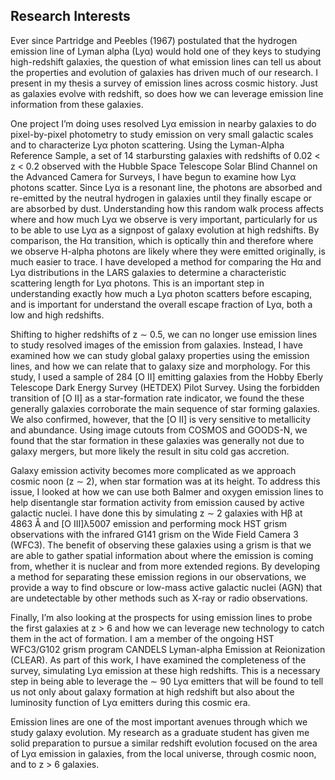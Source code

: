 ## Research Interests
Ever since Partridge and Peebles (1967) postulated that the hydrogen emission line of Lyman alpha (Lyα) would hold one of they keys to studying high-redshift galaxies, the question of what emission lines can tell us about the properties and evolution of galaxies has driven much of our research. I present in my thesis a survey of emission lines across cosmic history. Just as galaxies evolve with redshift, so does how we can leverage emission line information from these galaxies.

One project I’m doing uses resolved Lyα emission in nearby galaxies to do pixel-by-pixel photometry to study emission on very small galactic scales and to characterize Lyα photon scattering. Using the Lyman-Alpha Reference Sample, a set of 14 starbursting galaxies with redshifts of 0.02 < z < 0.2 observed with the Hubble Space Telescope Solar Blind Channel on the Advanced Camera for Surveys, I have begun to examine how Lyα photons scatter. Since Lyα is a resonant line, the photons are absorbed and re-emitted by the neutral hydrogen in galaxies until they finally escape or are absorbed by dust. Understanding how this random walk process affects where and how much Lyα we observe is very important, particularly for us to be able to use Lyα as a signpost of galaxy evolution at high redshifts. By comparison, the Hα transition, which is optically thin and therefore where we observe H-alpha photons are likely where they were emitted originally, is much easier to trace. I have developed a method for comparing the Hα and Lyα distributions in the LARS galaxies to determine a characteristic scattering length for Lyα photons. This is an important step in understanding exactly how much a Lyα photon scatters before escaping, and is important for understand the overall escape fraction of Lyα, both a low and high redshifts.

Shifting to higher redshifts of z ∼ 0.5, we can no longer use emission lines to study resolved images of the emission from galaxies. Instead, I have examined how we can study global galaxy properties using the emission lines, and how we can relate that to galaxy size and morphology. For this study, I used a sample of 284 [O II] emitting galaxies from the Hobby Eberly Telescope Dark Energy Survey (HETDEX) Pilot Survey. Using the forbidden transition of [O II] as a star-formation rate indicator, we found the these generally galaxies corroborate the main sequence of star forming galaxies. We also confirmed, however, that the [O II] is very sensitive to metallicity and abundance. Using image cutouts from COSMOS and GOODS-N, we found that the star formation in these galaxies was generally not due to galaxy mergers, but more likely the result in situ cold gas accretion.

Galaxy emission activity becomes more complicated as we approach cosmic noon (z ∼ 2), when star formation was at its height. To address this issue, I looked at how we can use both Balmer and oxygen emission lines to help disentangle star formation activity from emission caused by active galactic nuclei. I have done this by simulating z ∼ 2 galaxies with Hβ at 4863 Å and [O III]λ5007 emission and performing mock HST grism observations with the infrared G141 grism on the Wide Field Camera 3 (WFC3). The benefit of observing these galaxies using a grism is that we are able to gather spatial information about where the emission is coming from, whether it is nuclear and from more extended regions. By developing a method for separating these emission regions in our observations, we provide a way to find obscure or low-mass active galactic nuclei (AGN) that are undetectable by other methods such as X-ray or radio observations.

Finally, I’m also looking at the prospects for using emission lines to probe the first galaxies at z > 6 and how we can leverage new technology to catch them in the act of formation. I am a member of the ongoing HST WFC3/G102 grism program CANDELS Lyman-alpha Emission at Reionization (CLEAR). As part of this work, I have examined the completeness of the survey, simulating Lyα emission at these high redshifts. This is a necessary step in being able to leverage the ∼ 90 Lyα emitters that will be found to tell us not only about galaxy formation at high redshift but also about the luminosity function of Lyα emitters during this cosmic era.

Emission lines are one of the most important avenues through which we study galaxy evolution. My research as a graduate student has given me solid preparation to pursue a similar redshift evolution focused on the area of Lyα emission in galaxies, from the local universe, through cosmic noon, and to z > 6 galaxies.
